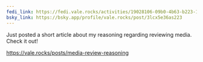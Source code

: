 ```yaml
---
fedi_link: https://fedi.vale.rocks/activities/19028106-09b0-4b63-b223-1f09b7d83de5
bsky_link: https://bsky.app/profile/vale.rocks/post/3lcx5e36as223
---
```


Just posted a short article about my reasoning regarding reviewing media. Check it out!

<https://vale.rocks/posts/media-review-reasoning>
